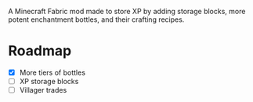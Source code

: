A Minecraft Fabric mod made to store XP by adding storage blocks, more potent enchantment bottles, and their crafting recipes.


# Roadmap
- [x] More tiers of bottles
- [ ] XP storage blocks
- [ ] Villager trades
